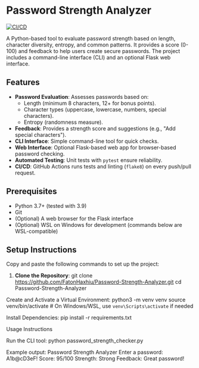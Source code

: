 # Password Strength Analyzer

[![CI/CD](https://github.com/FatonHaxhiu/Password-Strength-Analyzer/workflows/CI/CD/badge.svg)](https://github.com/FatonHaxhiu/Password-Strength-Analyzer/actions)

A Python-based tool to evaluate password strength based on length, character diversity, entropy, and common patterns. It provides a score (0-100) and feedback to help users create secure passwords. The project includes a command-line interface (CLI) and an optional Flask web interface.

## Features
- **Password Evaluation**: Assesses passwords based on:
  - Length (minimum 8 characters, 12+ for bonus points).
  - Character types (uppercase, lowercase, numbers, special characters).
  - Entropy (randomness measure).
- **Feedback**: Provides a strength score and suggestions (e.g., "Add special characters").
- **CLI Interface**: Simple command-line tool for quick checks.
- **Web Interface**: Optional Flask-based web app for browser-based password checking.
- **Automated Testing**: Unit tests with `pytest` ensure reliability.
- **CI/CD**: GitHub Actions runs tests and linting (`flake8`) on every push/pull request.

## Prerequisites
- Python 3.7+ (tested with 3.9)
- Git
- (Optional) A web browser for the Flask interface
- (Optional) WSL on Windows for development (commands below are WSL-compatible)

## Setup Instructions
Copy and paste the following commands to set up the project:

1. **Clone the Repository**:
   git clone https://github.com/FatonHaxhiu/Password-Strength-Analyzer.git
   cd Password-Strength-Analyzer

Create and Activate a Virtual Environment:
python3 -m venv venv
source venv/bin/activate  # On Windows/WSL, use `venv\Scripts\activate` if needed

Install Dependencies:
pip install -r requirements.txt

Usage Instructions

Run the CLI tool:
python password_strength_checker.py

Example output:
Password Strength Analyzer
Enter a password: A1b@cD3eF!
Score: 95/100
Strength: Strong
Feedback: Great password!

